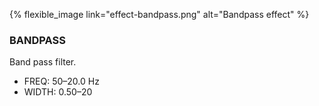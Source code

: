 ---
---
{% flexible_image link="effect-bandpass.png" alt="Bandpass effect" %}

### BANDPASS
Band pass filter.

* FREQ: 50–20.0 Hz
* WIDTH: 0.50–20

